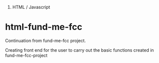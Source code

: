 1. HTML / Javascript
# html-fund-me-fcc

Continuation from fund-me-fcc project.

Creating front end for the user to carry out the basic functions created in fund-me-fcc-project
